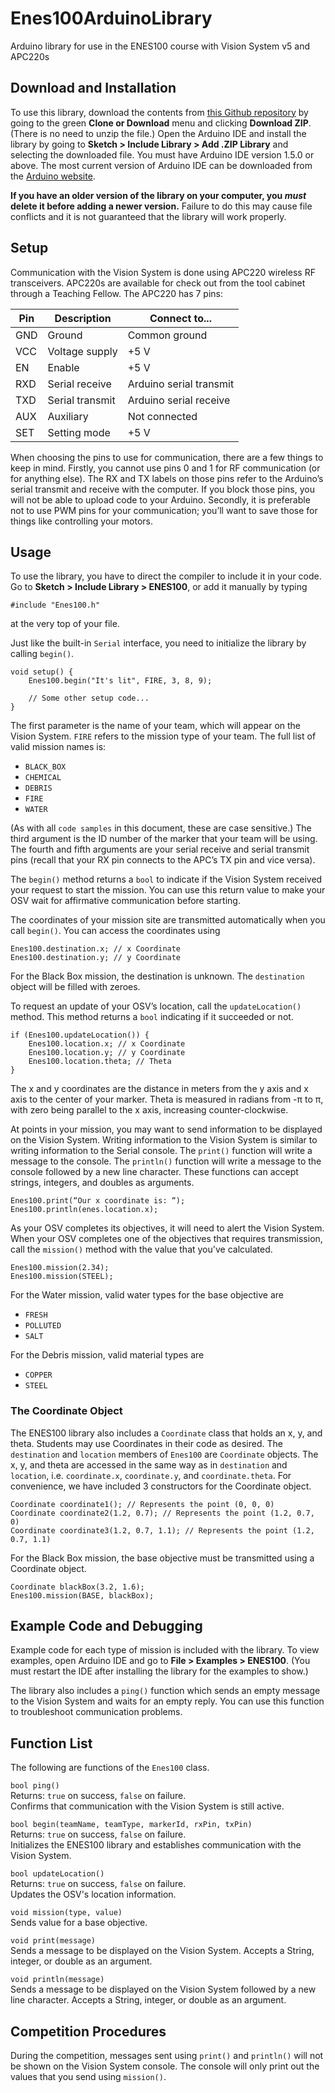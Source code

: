 # Enes100ArduinoLibrary

Arduino library for use in the ENES100 course with Vision System v5 and APC220s

## Download and Installation

To use this library, download the contents from [this Github repository](https://github.com/umdenes100/Enes100ArduinoLibrary) by going to the green **Clone or Download** menu and clicking **Download ZIP**. (There is no need to unzip the file.) Open the Arduino IDE and install the library by going to **Sketch > Include Library > Add .ZIP Library** and selecting the downloaded file. You must have Arduino IDE version 1.5.0 or above. The most current version of Arduino IDE can be downloaded from the [Arduino website](https://www.arduino.cc/en/Main/Software).

**If you have an older version of the library on your computer, you _must_ delete it before adding a newer version.** Failure to do this may cause file conflicts and it is not guaranteed that the library will work properly.

## Setup

Communication with the Vision System is done using APC220 wireless RF transceivers. APC220s are available for check out from the tool cabinet through a Teaching Fellow. The APC220 has 7 pins:

| Pin | Description     | Connect to...           |
| --- | ---             | ---                     |
| GND | Ground          | Common ground           |
| VCC | Voltage supply  | +5 V                    |
| EN  | Enable          | +5 V                    |
| RXD | Serial receive  | Arduino serial transmit |
| TXD | Serial transmit | Arduino serial receive  |
| AUX | Auxiliary       | Not connected           |
| SET | Setting mode    | +5 V                    |

When choosing the pins to use for communication, there are a few things to keep in mind. Firstly, you cannot use pins 0 and 1 for RF communication (or for anything else). The RX and TX labels on those pins refer to the Arduino’s serial transmit and receive with the computer. If you block those pins, you will not be able to upload code to your Arduino. Secondly, it is preferable not to use PWM pins for your communication; you’ll want to save those for things like controlling your motors.

## Usage

To use the library, you have to direct the compiler to include it in your code. Go to **Sketch > Include Library > ENES100**, or add it manually by typing

```
#include "Enes100.h"
```

at the very top of your file.

Just like the built-in `Serial` interface, you need to initialize the library by calling `begin()`.

```
void setup() {
    Enes100.begin("It's lit", FIRE, 3, 8, 9);
    
    // Some other setup code...
}
```

The first parameter is the name of your team, which will appear on the Vision System. `FIRE` refers to the mission type of your team. The full list of valid mission names is:

 * `BLACK_BOX`
 * `CHEMICAL`
 * `DEBRIS`
 * `FIRE`
 * `WATER`

(As with all `code samples` in this document, these are case sensitive.) The third argument is the ID number of the marker that your team will be using. The fourth and fifth arguments are your serial receive and serial transmit pins (recall that your RX pin connects to the APC’s TX pin and vice versa).

The `begin()` method returns a `bool` to indicate if the Vision System received your request to start the mission. You can use this return value to make your OSV wait for affirmative communication before starting.

The coordinates of your mission site are transmitted automatically when you call `begin()`. You can access the coordinates using

```
Enes100.destination.x; // x Coordinate
Enes100.destination.y; // y Coordinate
```

For the Black Box mission, the destination is unknown. The `destination` object will be filled with zeroes.

To request an update of your OSV’s location, call the `updateLocation()` method. This method returns a `bool` indicating if it succeeded or not.

```
if (Enes100.updateLocation()) {
    Enes100.location.x; // x Coordinate
    Enes100.location.y; // y Coordinate
    Enes100.location.theta; // Theta
}
```

The x and y coordinates are the distance in meters from the y axis and x axis to the center of your marker. Theta is measured in radians from -π to π, with zero being parallel to the x axis, increasing counter-clockwise.

At points in your mission, you may want to send information to be displayed on the Vision System. Writing information to the Vision System is similar to writing information to the Serial console. The `print()` function will write a message to the console. The `println()` function will write a message to the console followed by a new line character. These functions can accept strings, integers, and doubles as arguments.

```
Enes100.print(“Our x coordinate is: “);
Enes100.println(enes.location.x);
```

As your OSV completes its objectives, it will need to alert the Vision System. When your OSV completes one of the objectives that requires transmission, call the `mission()` method with the value that you've calculated.

```
Enes100.mission(2.34);
Enes100.mission(STEEL);
```

For the Water mission, valid water types for the base objective are

 * `FRESH`
 * `POLLUTED`
 * `SALT`

For the Debris mission, valid material types are

 * `COPPER`
 * `STEEL`

### The Coordinate Object

The ENES100 library also includes a `Coordinate` class that holds an x, y, and theta. Students may use Coordinates in their code as desired. The `destination` and `location` members of `Enes100` are `Coordinate` objects. The x, y, and theta are accessed in the same way as in `destination` and `location`, i.e. `coordinate.x`, `coordinate.y`, and `coordinate.theta`. For convenience, we have included 3 constructors for the Coordinate object.

```
Coordinate coordinate1(); // Represents the point (0, 0, 0)
Coordinate coordinate2(1.2, 0.7); // Represents the point (1.2, 0.7, 0)
Coordinate coordinate3(1.2, 0.7, 1.1); // Represents the point (1.2, 0.7, 1.1)
```

For the Black Box mission, the base objective must be transmitted using a Coordinate object.

```
Coordinate blackBox(3.2, 1.6);
Enes100.mission(BASE, blackBox);
```

## Example Code and Debugging

Example code for each type of mission is included with the library. To view examples, open Arduino IDE and go to **File > Examples > ENES100**. (You must restart the IDE after installing the library for the examples to show.)

The library also includes a `ping()` function which sends an empty message to the Vision System and waits for an empty reply. You can use this function to troubleshoot communication problems.

## Function List

The following are functions of the `Enes100` class.

`bool ping()`   
Returns: `true` on success, `false` on failure.   
Confirms that communication with the Vision System is still active.

`bool begin(teamName, teamType, markerId, rxPin, txPin)`   
Returns: `true` on success, `false` on failure.   
Initializes the ENES100 library and establishes communication with the Vision System.

`bool updateLocation()`   
Returns: `true` on success, `false` on failure.   
Updates the OSV's location information.

`void mission(type, value)`   
Sends value for a base objective.

`void print(message)`  
Sends a message to be displayed on the Vision System. Accepts a String, integer, or double as an argument.

`void println(message)`  
Sends a message to be displayed on the Vision System followed by a new line character. Accepts a String, integer, or double as an argument.

## Competition Procedures

During the competition, messages sent using `print()` and `println()` will not be shown on the Vision System console. The console will only print out the values that you send using `mission()`.
